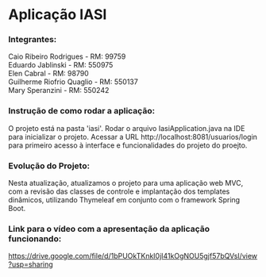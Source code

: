 # Aplicação IASI

### **Integrantes:**

Caio Ribeiro Rodrigues - RM: 99759  
Eduardo Jablinski - RM: 550975  
Elen Cabral - RM: 98790  
Guilherme Riofrio Quaglio - RM: 550137  
Mary Speranzini - RM: 550242  

### **Instrução de como rodar a aplicação:**

O projeto está na pasta 'iasi'. Rodar o arquivo IasiApplication.java na IDE para inicializar o projeto.
Acessar a URL http://localhost:8081/usuarios/login para primeiro acesso à interface e funcionalidades do projeto do proejto.

### **Evolução do Projeto:**

Nesta atualização, atualizamos o projeto para uma aplicação web MVC, com a revisão das classes de controle e implantação dos templates dinâmicos, utilizando Thymeleaf em conjunto com o framework Spring Boot.

### **Link para o vídeo com a apresentação da aplicação funcionando:**
https://drive.google.com/file/d/1bPUOkTKnkI0jI41kOgNOU5gjf57bQVsI/view?usp=sharing
